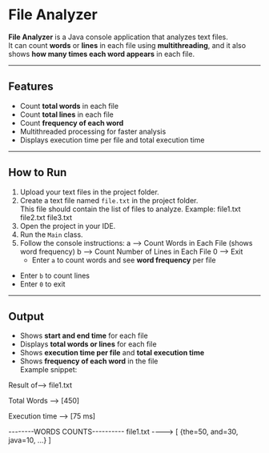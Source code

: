# File Analyzer

**File Analyzer** is a Java console application that analyzes text files.  
It can count **words** or **lines** in each file using **multithreading**, and it also shows **how many times each word appears** in each file.  

---

## Features

- Count **total words** in each file  
- Count **total lines** in each file  
- Count **frequency of each word**  
- Multithreaded processing for faster analysis  
- Displays execution time per file and total execution time  

---

## How to Run

1. Upload your text files in the project folder.  
2. Create a text file named `file.txt` in the project folder.  
   This file should contain the list of files to analyze. Example:
file1.txt
file2.txt
file3.txt
3. Open the project in your IDE.  
4. Run the `Main` class.  
5. Follow the console instructions:
a --> Count Words in Each File (shows word frequency)
b --> Count Number of Lines in Each File
0 --> Exit
   - Enter `a` to count words and see **word frequency** per file  
- Enter `b` to count lines  
- Enter `0` to exit  

---

## Output

- Shows **start and end time** for each file  
- Displays **total words or lines** for each file  
- Shows **execution time per file** and **total execution time**  
- Shows **frequency of each word** in the file  
Example snippet:

Result of--> file1.txt

Total Words --> [450]

Execution time --> [75 ms]

--------WORDS COUNTS----------
file1.txt ----> [ {the=50, and=30, java=10, ...} ]
